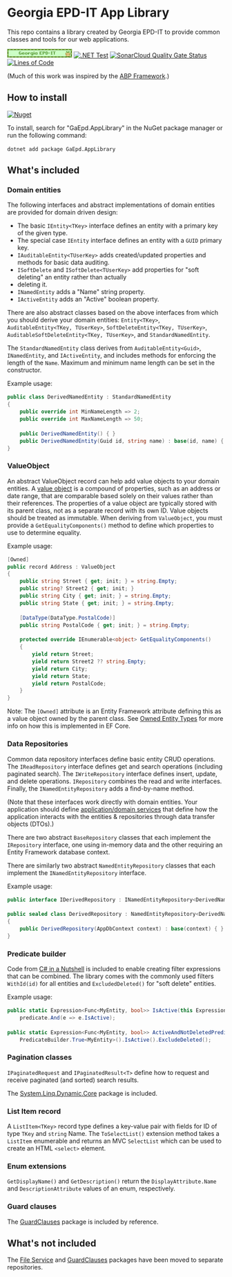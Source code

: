 # Georgia EPD-IT App Library

This repo contains a library created by Georgia EPD-IT to provide common classes and tools for our web applications.

[![Georgia EPD-IT](https://raw.githubusercontent.com/gaepdit/gaepd-brand/main/blinkies/blinkies.cafe-gaepdit.gif)](https://github.com/gaepdit)
[![.NET Test](https://github.com/gaepdit/app-library/actions/workflows/dotnet.yml/badge.svg)](https://github.com/gaepdit/app-library/actions/workflows/dotnet.yml)
[![SonarCloud Quality Gate Status](https://sonarcloud.io/api/project_badges/measure?project=gaepdit_app-library&metric=alert_status)](https://sonarcloud.io/summary/new_code?id=gaepdit_app-library)
[![Lines of Code](https://sonarcloud.io/api/project_badges/measure?project=gaepdit_app-library&metric=ncloc)](https://sonarcloud.io/summary/new_code?id=gaepdit_app-library)

(Much of this work was inspired by the [ABP Framework](https://abp.io/).)

## How to install

[![Nuget](https://img.shields.io/nuget/v/GaEpd.AppLibrary)](https://www.nuget.org/packages/GaEpd.AppLibrary)

To install, search for "GaEpd.AppLibrary" in the NuGet package manager or run the following command:

`dotnet add package GaEpd.AppLibrary`

## What's included

### Domain entities

The following interfaces and abstract implementations of domain entities are provided for domain driven design:

* The basic `IEntity<TKey>` interface defines an entity with a primary key of the given type.
* The special case `IEntity` interface defines an entity with a `GUID` primary key.
* `IAuditableEntity<TUserKey>` adds created/updated properties and methods for basic data auditing.
* `ISoftDelete` and `ISoftDelete<TUserKey>` add properties for "soft deleting" an entity rather than actually
* deleting it.
* `INamedEntity` adds a "Name" string property.
* `IActiveEntity` adds an "Active" boolean property.

There are also abstract classes based on the above interfaces from which you should derive your domain
entities: `Entity<TKey>`, `AuditableEntity<TKey, TUserKey>`, `SoftDeleteEntity<TKey, TUserKey>`,
`AuditableSoftDeleteEntity<TKey, TUserKey>`, and `StandardNamedEntity`.

The `StandardNamedEntity` class derives from `AuditableEntity<Guid>`, `INamedEntity`, and `IActiveEntity`, and includes
methods for enforcing the length of the `Name`. Maximum and minimum name length can be set in the constructor.

Example usage:

```csharp
public class DerivedNamedEntity : StandardNamedEntity
{
    public override int MinNameLength => 2;
    public override int MaxNameLength => 50;

    public DerivedNamedEntity() { }
    public DerivedNamedEntity(Guid id, string name) : base(id, name) { }
}
```

### ValueObject

An abstract ValueObject record can help add value objects to your domain entities.
A [value object](https://www.martinfowler.com/bliki/ValueObject.html) is a compound of properties, such as an address or
date range, that are comparable based solely on their values rather than their references. The properties of a value
object are typically stored with its parent class, not as a separate record with its own ID. Value objects should be
treated as immutable. When deriving from `ValueObject`, you must provide a `GetEqualityComponents()` method to define
which properties to use to determine equality.

Example usage:

```csharp
[Owned]
public record Address : ValueObject
{
    public string Street { get; init; } = string.Empty;
    public string? Street2 { get; init; }
    public string City { get; init; } = string.Empty;
    public string State { get; init; } = string.Empty;

    [DataType(DataType.PostalCode)]
    public string PostalCode { get; init; } = string.Empty;

    protected override IEnumerable<object> GetEqualityComponents()
    {
        yield return Street;
        yield return Street2 ?? string.Empty;
        yield return City;
        yield return State;
        yield return PostalCode;
    }
}
```

Note: The `[Owned]` attribute is an Entity Framework attribute defining this as a value object owned by the parent
class. See [Owned Entity Types](https://learn.microsoft.com/en-us/ef/core/modeling/owned-entities) for more info on how
this is implemented in EF Core.

### Data Repositories

Common data repository interfaces define basic entity CRUD operations. The `IReadRepository` interface defines get and
search operations (including paginated search). The `IWriteRepository` interface defines insert, update, and delete
operations. `IRepository` combines the read and write interfaces. Finally, the `INamedEntityRepository` adds a
find-by-name method.

(Note that these interfaces work directly with domain entities. Your application should define
[application/domain services](https://docs.abp.io/en/abp/latest/Domain-Services#application-services-vs-domain-services)
that define how the application interacts with the entities & repositories through data transfer objects (DTOs).)

There are two abstract `BaseRepository` classes that each implement the `IRepository` interface, one using in-memory
data and the other requiring an Entity Framework database context.

There are similarly two abstract `NamedEntityRepository` classes that each implement the `INamedEntityRepository`
interface.

Example usage:

```csharp
public interface IDerivedRepository : INamedEntityRepository<DerivedNamedEntity> { }

public sealed class DerivedRepository : NamedEntityRepository<DerivedNamedEntity, AppDbContext>, IDerivedRepository
{
    public DerivedRepository(AppDbContext context) : base(context) { }
}

```

### Predicate builder

Code from [C# in a Nutshell](https://www.albahari.com/nutshell/predicatebuilder.aspx) is included to enable creating
filter expressions that can be combined. The library comes with the commonly used filters `WithId(id)` for all entities
and `ExcludedDeleted()` for "soft delete" entities.

Example usage:

```csharp
public static Expression<Func<MyEntity, bool>> IsActive(this Expression<Func<MyEntity, bool>> predicate) =>
    predicate.And(e => e.IsActive);

public static Expression<Func<MyEntity, bool>> ActiveAndNotDeletedPredicate() =>
    PredicateBuilder.True<MyEntity>().IsActive().ExcludeDeleted();
```

### Pagination classes

`IPaginatedRequest` and `IPaginatedResult<T>` define how to request and receive paginated (and sorted) search results.

The [System.Linq.Dynamic.Core](https://github.com/zzzprojects/System.Linq.Dynamic.Core) package is included.

### List Item record

A `ListItem<TKey>` record type defines a key-value pair with fields for ID of type `TKey` and `string` Name.
The `ToSelectList()` extension method takes a `ListItem` enumerable and returns an MVC `SelectList` which can be used to
create an HTML `<select>` element.

### Enum extensions

`GetDisplayName()` and `GetDescription()` return the `DisplayAttribute.Name` and `DescriptionAttribute` values of an
enum, respectively.

### Guard clauses

The [GuardClauses](https://github.com/gaepdit/guard-clauses) package is included by reference.

## What's not included

The [File Service](https://github.com/gaepdit/file-service) and [GuardClauses](https://github.com/gaepdit/guard-clauses)
packages have been moved to separate repositories.
